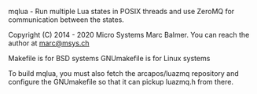 mqlua - Run multiple Lua states in POSIX threads and use ZeroMQ for
communication between the states.

Copyright (C) 2014 - 2020 Micro Systems Marc Balmer.
You can reach the author at marc@msys.ch

Makefile is for BSD systems
GNUmakefile is for Linux systems

To build mqlua, you must also fetch the arcapos/luazmq repository and
configure the GNUmakefile so that it can pickup luazmq.h from there.
